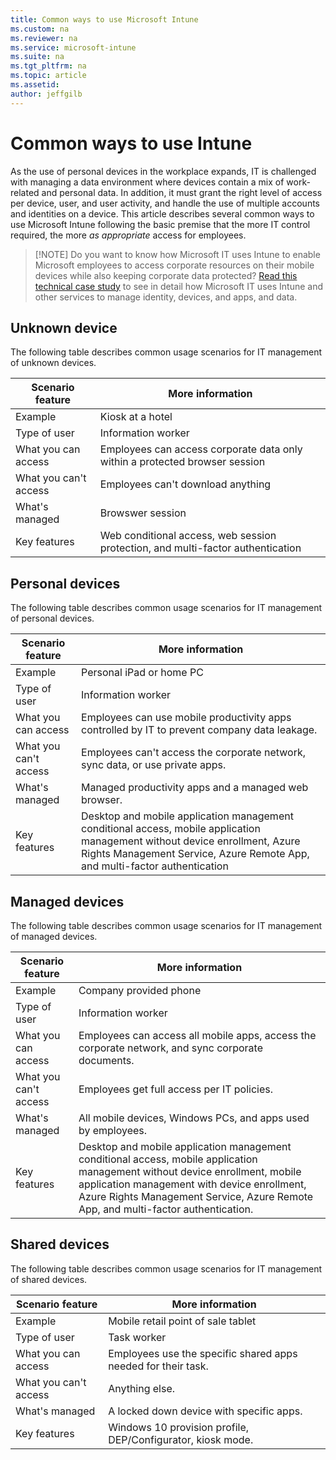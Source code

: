 ```yaml
---
title: Common ways to use Microsoft Intune
ms.custom: na
ms.reviewer: na
ms.service: microsoft-intune
ms.suite: na
ms.tgt_pltfrm: na
ms.topic: article
ms.assetid:
author: jeffgilb
---
```

# Common ways to use Intune

As the use of personal devices in the workplace expands, IT is challenged with managing a data environment where devices contain a mix of work-related and personal data. In addition, it must grant the right level of access per device, user, and user activity, and handle the use of multiple accounts and identities on a device. This article describes several common ways to use Microsoft Intune following the basic premise that the more IT control required, the more *as appropriate* access for employees.

>[!NOTE] Do you want to know how Microsoft IT uses Intune to enable Microsoft employees to access corporate resources on their mobile devices while also keeping corporate data protected? [Read this technical case study](https://www.microsoft.com/itshowcase/Article/Content/588) to see in detail how Microsoft IT uses Intune and other services to manage identity, devices, and apps, and data.  

## Unknown device
The following table describes common usage scenarios for IT management of unknown devices.

|Scenario feature|More information|
|---------------|----------------|
|Example|Kiosk at a hotel|
|Type of user|Information worker|
|What you can access|Employees can access corporate data only within a protected browser session|
|What you can't access|Employees can't download anything
|What's managed|Browswer session|
|Key features|Web conditional access, web session protection, and multi-factor authentication|

## Personal devices
The following table describes common usage scenarios for IT management of personal devices.

|Scenario feature|More information|
|---------------|----------------|
|Example|Personal iPad or home PC|
|Type of user|Information worker|
|What you can access|Employees can use mobile productivity apps controlled by IT to prevent company data leakage.|
|What you can't access|Employees can't access the corporate network, sync data, or use private apps.|
|What's managed|Managed productivity apps and a managed web browser.|
|Key features|Desktop and mobile application management conditional access, mobile application management without device enrollment, Azure Rights Management Service, Azure Remote App, and multi-factor authentication|

## Managed devices
The following table describes common usage scenarios for IT management of managed devices.

|Scenario feature|More information|
|---------------|----------------|
|Example|Company provided phone|
|Type of user|Information worker|
|What you can access|Employees can access all mobile apps, access the corporate network, and sync corporate documents.|
|What you can't access|Employees get full access per IT policies.|
|What's managed|All mobile devices, Windows PCs, and apps used by employees.|
|Key features|Desktop and mobile application management conditional access, mobile application management without device enrollment, mobile application management with device enrollment, Azure Rights Management Service, Azure Remote App, and multi-factor authentication.|

## Shared devices
The following table describes common usage scenarios for IT management of shared devices.

|Scenario feature|More information|
|---------------|----------------|
|Example|Mobile retail point of sale tablet|
|Type of user|Task worker|
|What you can access|Employees use the specific shared apps needed for their task.|
|What you can't access|Anything else.|
|What's managed|A locked down device with specific apps.|
|Key features|Windows 10 provision profile, DEP/Configurator, kiosk mode.|
